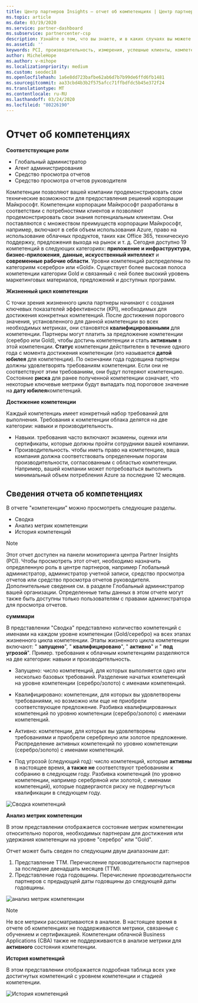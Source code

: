 ```yaml
---
title: Центр партнеров Insights — отчет об компетенциях | Центр партнеров
ms.topic: article
ms.date: 03/19/2020
ms.service: partner-dashboard
ms.subservice: partnercenter-csp
description: Узнайте о том, что вы знаете, и в каких случаях вы можете улучшить работу с компетенциями Майкрософт, уровнями компетенции и предложениями, которые помогут вам доставлять решения Майкрософт.
ms.assetid: ''
keywords: PCI, производительность, измерения, успешные клиенты, компетенции, преимущества, аналитика, отчет
author: MicheleHope
ms.author: v-mihope
ms.localizationpriority: medium
ms.custom: seodec18
ms.openlocfilehash: 1a6e8dd723bafbe62ab6d7b7b99de6ffd6fb1481
ms.sourcegitcommit: aa33cbd4b3b2f575afcc71ffbdfdc5b45e372f24
ms.translationtype: MT
ms.contentlocale: ru-RU
ms.lasthandoff: 03/24/2020
ms.locfileid: "80226190"
---
```

# <a name="competencies-report"></a>Отчет об компетенциях

**Соответствующие роли**
- Глобальный администратор
- Агент администрирования
- Средство просмотра отчетов
- Средство просмотра отчетов руководителя

Компетенции позволяют вашей компании продемонстрировать свои технические возможности для предоставления решений корпорации Майкрософт. Компетенции корпорации Майкрософт разработаны в соответствии с потребностями клиентов и позволяют продемонстрировать свои знания потенциальным клиентам. Они поставляются с множеством преимуществ корпорации Майкрософт, например, включают в себя объем использования Azure, право на использование облачных продуктов, таких как Office 365, техническую поддержку, предложения выхода на рынок и т. д. Сегодня доступно 19 компетенций в следующих категориях: **приложение и инфраструктура**, **бизнес-приложения**, **данные, искусственный интеллект** и **современные рабочие области**. Уровни компетенций распределены по категориям «серебро» или «Gold». Существует более высокая полоса компетенции категории Gold и связанный с ней более высокий уровень маркетинговых материалов, предложений и доступных программ.  

**Жизненный цикл компетенции**

С точки зрения жизненного цикла партнеры начинают с создания ключевых показателей эффективности (KPI), необходимых для достижения конкретных компетенций. После достижения порогового значения, установленного для данной компетенции во всех необходимых метриках, они становятся **квалифицированными** для компетенции. Партнеры могут платить за предложение компетенции (серебро или Gold), чтобы достичь компетенции и стать **активным** в этой компетенции. **Статус** компетенции действителен в течение одного года с момента достижения компетенции (это называется **датой юбилея** для компетенции). По окончании года годовщина партнеры должны удовлетворять требованиям компетенции. Если они не соответствуют этим требованиям, они будут потеряют компетенцию. Состояние **риска** для ранее полученной компетенции означает, что некоторые ключевые метрики будут выпадать под пороговое значение на **дату юбилея**компетенций.

**Достижение компетенции**

Каждый компетенциь имеет конкретный набор требований для выполнения. Требования к компетенции облака делятся на две категории: навыки и производительность.

- Навыки. требования часто включают экзамены, оценки или сертификаты, которые должны пройти сотрудники вашей компании.
- Производительность. чтобы иметь право на компетенцию, ваша компания должна соответствовать определенным порогам производительности, согласованным с областью компетенции. Например, вашей компании может потребоваться выполнить минимальный объем потребления Azure за последние 12 месяцев.

## <a name="competencies-report-details"></a>Сведения отчета об компетенциях

В отчете "компетенции" можно просмотреть следующие разделы.

- Сводка
- Анализ метрик компетенции
- История компетенций

 > [!NOTE]
 > Этот отчет доступен на панели мониторинга центра Partner Insights (PCI). Чтобы просмотреть этот отчет, необходимо назначить определенную роль в центре партнеров, например Глобальный администратор, администратор учетной записи, средство просмотра отчетов или средство просмотра отчетов руководителя. Дополнительные сведения см. в разделе Глобальный администратор вашей организации. Определенные типы данных в этом отчете могут также быть доступны только пользователям с правами администратора для просмотра отчетов.

**сумммари**

В представлении "Сводка" представлено количество компетенций с именами на каждом уровне компетенции (Gold/серебро) на всех этапах жизненного цикла компетенции. Этапы жизненного цикла компетенции включают: " **запущено**", " **квалифицировано**", " **активно**" и " **под угрозой**". Пример. требования к облачным компетенциям разделяются на две категории: навыки и производительность.

- Запущено: число компетенций, для которых выполняется одно или несколько базовых требований.
Разделение начатых компетенций на уровне компетенции (серебро/золото) с именами компетенций.

- Квалифицировано: компетенции, для которых вы удовлетворены требованиями, но возможно или еще не приобрели соответствующее предложение. Разбивка квалифицированных компетенций по уровню компетенции (серебро/золото) с именами компетенций.

- Активно: компетенции, для которых вы удовлетворены требованиями и приобрели серебряную или золотое предложение. Распределение активных компетенций по уровню компетенции (серебро/золото) с именами компетенций.

- Под угрозой (следующий год): число компетенций, которые **активны** в настоящее время, **а также не** соответствуют требованиям к собранию в следующем году.
Разбивка компетенций (по уровню компетенции, например серебряной или золотой, с именами компетенций), которые подвергаются риску не подвергнуться квалификации в следующем году.

![Сводка компетенций](images/pci/pci_competencies_summary_1.png)

**Анализ метрик компетенции**

В этом представлении отображается состояние метрик компетенции относительно порогов, необходимых партнерам для достижения или удержания компетенции на уровне "серебро" или "Gold". 

Отчет может быть сведен по следующим двум диапазонам дат:

1. Представление ТТМ. Перечисление производительности партнеров за последние двенадцать месяцев (ТТМ).
2. Представление года годовщины. Перечисление производительности партнеров с предыдущей даты годовщины до следующей даты годовщины.

![анализ метрик компетенции](images/pci/pci_competencies_comp_metrics_analysis_2.png)

> [!NOTE]
 > Не все метрики рассматриваются в анализе. В настоящее время в отчете об компетенциях не поддерживаются метрики, связанные с обучением и сертификацией. Компетенции облачной Business Applications (CBA) также не поддерживаются в анализе метрики для **активного** состояния компетенции.

**История компетенций**

В этом представлении отображается подробная таблица всех уже достигнутых компетенций с уровнем компетенции и стадией компетенции.

![История компетенций](images/pci/pci_competencies_comp_history_3.png)

